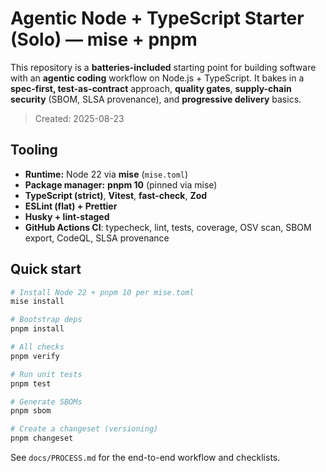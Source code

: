 # Agentic Node + TypeScript Starter (Solo) — **mise + pnpm**

This repository is a **batteries-included** starting point for building software with an **agentic coding** workflow on Node.js + TypeScript. It bakes in a **spec-first, test-as-contract** approach, **quality gates**, **supply-chain security** (SBOM, SLSA provenance), and **progressive delivery** basics.

> Created: 2025-08-23

## Tooling

- **Runtime:** Node 22 via **mise** (`mise.toml`)
- **Package manager:** **pnpm 10** (pinned via mise)
- **TypeScript (strict)**, **Vitest**, **fast-check**, **Zod**
- **ESLint (flat) + Prettier**
- **Husky + lint-staged**
- **GitHub Actions CI**: typecheck, lint, tests, coverage, OSV scan, SBOM export, CodeQL, SLSA provenance

## Quick start

```bash
# Install Node 22 + pnpm 10 per mise.toml
mise install

# Bootstrap deps
pnpm install

# All checks
pnpm verify

# Run unit tests
pnpm test

# Generate SBOMs
pnpm sbom

# Create a changeset (versioning)
pnpm changeset
```

See `docs/PROCESS.md` for the end-to-end workflow and checklists.
